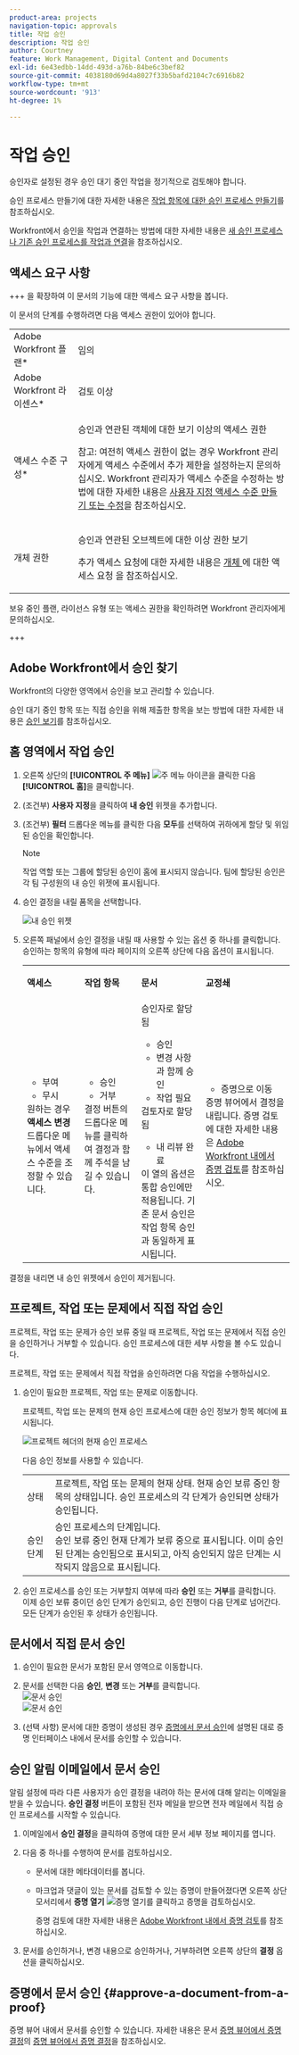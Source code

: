 ```yaml
---
product-area: projects
navigation-topic: approvals
title: 작업 승인
description: 작업 승인
author: Courtney
feature: Work Management, Digital Content and Documents
exl-id: 6e43edbb-14dd-493d-a76b-84be6c3bef82
source-git-commit: 4038180d69d4a8027f33b5bafd2104c7c6916b82
workflow-type: tm+mt
source-wordcount: '913'
ht-degree: 1%

---
```


# 작업 승인

<!--
<p data-mc-conditions="QuicksilverOrClassic.Draft mode">(NOTE:&nbsp;From&nbsp;Courtney: Linked to Training sites/ articles , don't change title and link)</p>
-->

승인자로 설정된 경우 승인 대기 중인 작업을 정기적으로 검토해야 합니다.

승인 프로세스 만들기에 대한 자세한 내용은 [작업 항목에 대한 승인 프로세스 만들기](../../administration-and-setup/customize-workfront/configure-approval-milestone-processes/create-approval-processes.md)를 참조하십시오.

Workfront에서 승인을 작업과 연결하는 방법에 대한 자세한 내용은 [새 승인 프로세스나 기존 승인 프로세스를 작업과 연결](../../review-and-approve-work/manage-approvals/associate-approval-with-work.md)을 참조하십시오.

## 액세스 요구 사항

+++ 을 확장하여 이 문서의 기능에 대한 액세스 요구 사항을 봅니다.

이 문서의 단계를 수행하려면 다음 액세스 권한이 있어야 합니다.

<table style="table-layout:auto"> 
 <col> 
 <col> 
 <tbody> 
  <tr> 
   <td role="rowheader">Adobe Workfront 플랜*</td> 
   <td> <p>임의</p> </td> 
  </tr> 
  <tr> 
   <td role="rowheader">Adobe Workfront 라이센스*</td> 
   <td> <p>검토 이상</p> </td> 
  </tr> 
  <tr> 
   <td role="rowheader">액세스 수준 구성*</td> 
   <td> <p>승인과 연관된 객체에 대한 보기 이상의 액세스 권한</p> <p>참고: 여전히 액세스 권한이 없는 경우 Workfront 관리자에게 액세스 수준에서 추가 제한을 설정하는지 문의하십시오. Workfront 관리자가 액세스 수준을 수정하는 방법에 대한 자세한 내용은 <a href="../../administration-and-setup/add-users/configure-and-grant-access/create-modify-access-levels.md" class="MCXref xref">사용자 지정 액세스 수준 만들기 또는 수정</a>을 참조하십시오.</p> </td> 
  </tr> 
  <tr> 
   <td role="rowheader">개체 권한</td> 
   <td> <p>승인과 연관된 오브젝트에 대한 이상 권한 보기</p> <p>추가 액세스 요청에 대한 자세한 내용은 <a href="../../workfront-basics/grant-and-request-access-to-objects/request-access.md" class="MCXref xref">개체 </a>에 대한 액세스 요청 을 참조하십시오.</p> </td> 
  </tr> 
 </tbody> 
</table>

보유 중인 플랜, 라이선스 유형 또는 액세스 권한을 확인하려면 Workfront 관리자에게 문의하십시오.

+++

## Adobe Workfront에서 승인 찾기

Workfront의 다양한 영역에서 승인을 보고 관리할 수 있습니다.

승인 대기 중인 항목 또는 직접 승인을 위해 제출한 항목을 보는 방법에 대한 자세한 내용은 [승인 보기](../../review-and-approve-work/manage-approvals/view-approvals.md)를 참조하십시오.

## 홈 영역에서 작업 승인

1. 오른쪽 상단의 **[!UICONTROL 주 메뉴]** ![주 메뉴 아이콘](assets/main-menu-icon.png)을 클릭한 다음 **[!UICONTROL 홈]**&#x200B;을 클릭합니다.
1. (조건부) **사용자 지정**&#x200B;을 클릭하여 **내 승인** 위젯을 추가합니다.
1. (조건부) **필터** 드롭다운 메뉴를 클릭한 다음 **모두**&#x200B;를 선택하여 귀하에게 할당 및 위임된 승인을 확인합니다.

   >[!NOTE]
   >
   >작업 역할 또는 그룹에 할당된 승인이 홈에 표시되지 않습니다. 팀에 할당된 승인은 각 팀 구성원의 내 승인 위젯에 표시됩니다.


1. 승인 결정을 내릴 품목을 선택합니다.

   ![내 승인 위젯](assets/my-approvals-widget.png)

1. 오른쪽 패널에서 승인 결정을 내릴 때 사용할 수 있는 옵션 중 하나를 클릭합니다. 승인하는 항목의 유형에 따라 페이지의 오른쪽 상단에 다음 옵션이 표시됩니다.

   <table>
   <tr>
      <td>
      <p><strong>액세스</strong></p>
      </td>
      <td>
      <p><strong>작업 항목</strong></p>
      </td>
      <td>
      <p><strong>문서</strong></p>
      </td>
      <td>
      <p><strong>교정쇄</strong></p>
      </td>
   </tr>
   <tr>
      <td>
       <ul>
      <li>부여</li>
      <li>무시</li>
      </ul>
      원하는 경우 <b>액세스 변경</b> 드롭다운 메뉴에서 액세스 수준을 조정할 수 있습니다.
      </td>
      <td>
         <ul>
         <li>승인</li>
         <li>거부</li>
         </ul>
      결정 버튼의 드롭다운 메뉴를 클릭하여 결정과 함께 주석을 남길 수 있습니다.
      </td>
      <td>
   승인자로 할당됨
         <ul>
         <li>승인</li>
         <li>변경 사항과 함께 승인</li>
         <li>작업 필요</li>
         </ul>
   검토자로 할당됨
         <ul>
         <li>내 리뷰 완료</li>
         </ul>
      이 열의 옵션은 통합 승인에만 적용됩니다. 기존 문서 승인은 작업 항목 승인과 동일하게 표시됩니다. 
      </td>
      <td>
         <ul>
         <li>증명으로 이동</li>
         </ul>
         증명 뷰어에서 결정을 내립니다. 증명 검토에 대한 자세한 내용은 <a href="../../review-and-approve-work/proofing/reviewing-proofs-within-workfront/review-proofs-in-wf.md">Adobe Workfront 내에서 증명 검토</a>를 참조하십시오.
      </td>
   </tr>
   </table>

결정을 내리면 내 승인 위젯에서 승인이 제거됩니다.


## 프로젝트, 작업 또는 문제에서 직접 작업 승인

프로젝트, 작업 또는 문제가 승인 보류 중일 때 프로젝트, 작업 또는 문제에서 직접 승인을 승인하거나 거부할 수 있습니다. 승인 프로세스에 대한 세부 사항을 볼 수도 있습니다.

프로젝트, 작업 또는 문제에서 직접 작업을 승인하려면 다음 작업을 수행하십시오.

1. 승인이 필요한 프로젝트, 작업 또는 문제로 이동합니다.

   프로젝트, 작업 또는 문제의 현재 승인 프로세스에 대한 승인 정보가 항목 헤더에 표시됩니다.

   ![프로젝트 헤더의 현재 승인 프로세스](assets/current-approval-process-in-project-header-with-stages-nwe-350x92.png)

   다음 승인 정보를 사용할 수 있습니다.

   <table style="table-layout:auto"> 
    <col> 
    <col> 
    <tbody> 
     <tr> 
      <td role="rowheader">상태</td> 
      <td>프로젝트, 작업 또는 문제의 현재 상태. 현재 승인 보류 중인 항목의 상태입니다. 승인 프로세스의 각 단계가 승인되면 상태가 승인됩니다.</td> 
     </tr> 
     <tr> 
      <td role="rowheader">승인 단계</td> 
      <td>승인 프로세스의 단계입니다. <br>승인 보류 중인 현재 단계가 보류 중으로 표시됩니다. 이미 승인된 단계는 승인됨으로 표시되고, 아직 승인되지 않은 단계는 시작되지 않음으로 표시됩니다.</td> 
     </tr> 
    </tbody> 
   </table>

1. 승인 프로세스를 승인 또는 거부할지 여부에 따라 **승인** 또는 **거부**&#x200B;를 클릭합니다.\
   이제 승인 보류 중이던 승인 단계가 승인되고, 승인 진행이 다음 단계로 넘어간다. 모든 단계가 승인된 후 상태가 승인됩니다.

## 문서에서 직접 문서 승인

1. 승인이 필요한 문서가 포함된 문서 영역으로 이동합니다.
1. 문서를 선택한 다음 **승인**, **변경** 또는 **거부**&#x200B;를 클릭합니다.\
   ![문서 승인](assets/approval-approve-document-350x215.png)\
   ![문서 승인](assets/document-approval-350x199.png)

1. (선택 사항) 문서에 대한 증명이 생성된 경우 [증명에서 문서 승인](#approve-a-document-from-a-proof)에 설명된 대로 증명 인터페이스 내에서 문서를 승인할 수 있습니다.

## 승인 알림 이메일에서 문서 승인

알림 설정에 따라 다른 사용자가 승인 결정을 내려야 하는 문서에 대해 알리는 이메일을 받을 수 있습니다. **승인 결정** 버튼이 포함된 전자 메일을 받으면 전자 메일에서 직접 승인 프로세스를 시작할 수 있습니다.

1. 이메일에서 **승인 결정**&#x200B;을 클릭하여 증명에 대한 문서 세부 정보 페이지를 엽니다.
1. 다음 중 하나를 수행하여 문서를 검토하십시오.

   * 문서에 대한 메타데이터를 봅니다.
   * 마크업과 댓글이 있는 문서를 검토할 수 있는 증명이 만들어졌다면 오른쪽 상단 모서리에서 **증명 열기** ![증명 열기](assets/open-proof-icon-qs.png)를 클릭하고 증명을 검토하십시오.

     <!--   
     <span style="color: #ff1493;" data-mc-conditions="QuicksilverOrClassic.Draft mode">[Andrzej, does it make sense to leave this here if it's s document approval?&nbsp;Would there never be a proof in that situation?]</span>   
     -->

     증명 검토에 대한 자세한 내용은 [Adobe Workfront 내에서 증명 검토](../../review-and-approve-work/proofing/reviewing-proofs-within-workfront/review-proofs-in-wf.md)를 참조하십시오.

1. 문서를 승인하거나, 변경 내용으로 승인하거나, 거부하려면 오른쪽 상단의 **결정** 옵션을 클릭하십시오.

## 증명에서 문서 승인 {#approve-a-document-from-a-proof}

증명 뷰어 내에서 문서를 승인할 수 있습니다. 자세한 내용은 문서 [증명 뷰어에서 증명 결정](../../review-and-approve-work/proofing/reviewing-proofs-within-workfront/make-a-decision-on-a-proof/make-decisions-on-proof.md)의 [증명 뷰어에서 증명 결정](../../review-and-approve-work/proofing/reviewing-proofs-within-workfront/make-a-decision-on-a-proof/make-decisions-on-proof.md)을 참조하십시오.
